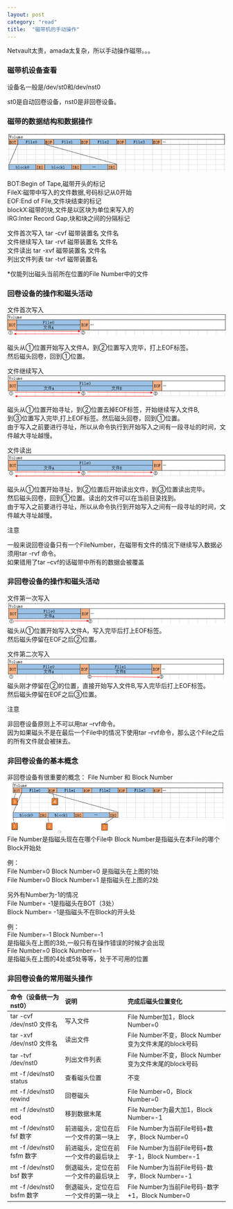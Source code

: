 ```yaml
---
layout: post
category: "read"
title:  "磁带机的手动操作"
---
```


Netvault太贵，amada太复杂，所以手动操作磁带。。。

### 磁带机设备查看  
设备名一般是/dev/st0和/dev/nst0

st0是自动回卷设备，nst0是非回卷设备。
<!-- more --> 

### 磁带的数据结构和数据操作   
![](../assets/739083-20160413101306566-1430165615.png)

BOT:Begin of Tape,磁带开头的标记  
FileX:磁带中写入的文件数据,号码标记从0开始  
EOF:End of File,文件块结束的标记  
blockX:磁带的块,文件是以区块为单位来写入的  
IRG:Inter Record Gap,块和块之间的分隔标记  

文件首次写入 tar -cvf 磁带装置名 文件名  
文件继续写入 tar -rvf 磁带装置名 文件名  
文件读出 tar -xvf 磁带装置名 文件名  
列出文件列表 tar -tvf 磁带装置名  

*仅能列出磁头当前所在位置的File Number中的文件

### 回卷设备的操作和磁头活动

文件首次写入  
![](../assets/739083-20160413101306895-285270777.png)

磁头从①位置开始写入文件A，到②位置写入完毕，打上EOF标签。  
然后磁头回卷，回到①位置。
 
文件继续写入  
![](../assets/739083-20160413101307176-1452372608.png)

磁头从①位置开始寻址，到②位置去掉EOF标签，开始继续写入文件B,  
到③位置写入完毕,打上EOF标签。然后磁头回卷，回到①位置。  
由于写入之前要进行寻址，所以从命令执行到开始写入之间有一段寻址的时间，文件越大寻址越慢。

文件读出  
![](../assets/739083-20160413101307176-1452372608.png)

磁头从①位置开始寻址，到②位置后开始读出文件，到③位置读出完毕。  
然后磁头回卷，回到①位置。读出的文件可以在当前目录找到。  
由于写入之前要进行寻址，所以从命令执行到开始写入之间有一段寻址的时间，文件越大寻址越慢。

注意

一般来说回卷设备只有一个FileNumber，在磁带有文件的情况下继续写入数据必须用tar -rvf 命令。  
如果错用了tar –cvf的话磁带中所有的数据会被覆盖

### 非回卷设备的操作和磁头活动
文件第一次写入  
![](../assets/739083-20160413101307738-509828293.png)
磁头从①位置开始写入文件A，写入完毕后打上EOF标签。  
然后磁头停留在EOF之后②位置。

文件第二次写入  
![](../assets/739083-20160413101307973-936780773.png)
磁头刚才停留在②的位置，直接开始写入文件B,写入完毕后打上EOF标签。  
然后磁头停留在EOF之后③位置。

注意

非回卷设备原则上不可以用tar –rvf命令。   
因为如果磁头不是在最后一个File中的情况下使用tar –rvf命令，那么这个File之后的所有文件就会被抹去。

### 非回卷设备的基本概念
非回卷设备有很重要的概念：
File Number 和 Block Number  
![](../assets/739083-20160413101308285-1120443866.png)
File Number是指磁头现在在哪个File中
Block Number是指磁头在本File的哪个Block开始处

例：  
File Number=0 Block Number=0 是指磁头在上图的1处  
File Number=0 Block Number=1 是指磁头在上图的2处

另外有Number为-1的情况  
File Number= -1是指磁头在BOT（3处）  
Block Number= -1是指磁头不在Block的开头处  

例：  
File Number=-1 Block Number=-1  
是指磁头在上图的3处,一般只有在操作错误的时候才会出现  
File Number=0 Block Number=-1  
是指磁头在上图的4处或5处等等，处于不可用的位置  

### 非回卷设备的常用磁头操作
命令（设备统一为nst0）|说明|完成后磁头位置变化|
:-|:-|:-
|tar -cvf /dev/nst0 文件名|写入文件|File Number加1，Block Number=0
|tar -xvf /dev/nst0 文件名|读出文件|File Number不变，Block Number变为文件末尾的block号码|
|tar -tvf /dev/nst0|列出文件列表|File Number不变，Block Number变为文件末尾的block号码|
|mt -f /dev/nst0 status|查看磁头位置|不变|
|mt -f /dev/nst0 rewind|回卷磁头|File Number=0，Block Number=0|
|mt -f /dev/nst0 eod|移到数据末尾|File Number为最大加1，Block Number=-1|
|mt -f /dev/nst0 fsf 数字|前进磁头，定位在后一个文件的第一块上|File Number为当前File号码+数字，Block Number=0
|mt -f /dev/nst0 fsfm 数字|前进磁头，定位在前一个文件的最后块上|File Number为当前File号码+数字-1，Block Number=-1|
|mt -f /dev/nst0 bsf 数字|倒退磁头，定位在前一个文件的最后块上|File Number为当前File号码-数字，Block Number=-1|
|mt -f /dev/nst0 bsfm 数字|倒退磁头，定位在后一个文件的第一块上|File Number为当前File号码-数字+1，Block Number=0|